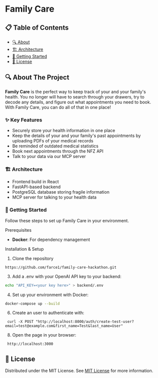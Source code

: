 # Family Care

## 📋 Table of Contents

- [🔍 About](#-about-the-project)
- [🏗️ Architecture](#-architecture)
- [🚀 Getting Started](#-getting-started)
- [📄 License](#-license)

## 🔍 About The Project

**Family Care** is the perfect way to keep track of your and your family's health. You no longer will have to search through your drawers, try to decode any details, and figure out what appointments you need to book. With Family Care, you can do all of that in one place!

### **✨ Key Features**

- Securely store your health information in one place
- Keep the details of your and your family's past appointments by uploading PDFs of your medical records
- Be reminded of outdated medical statistics
- Book next appointments through the NFZ API
- Talk to your data via our MCP server

### **🏗️ Architecture**

- Frontend build in React
- FastAPI-based backend
- PostgreSQL database storing fragile information
- MCP server for talking to your health data


### **🚀 Getting Started**

Follow these steps to set up Family Care in your environment.

Prerequisites
- **Docker**: For dependency management

Installation & Setup
1. Clone the repository
  ```
  https://github.com/farce1/family-care-hackathon.git
  ```
3. Add a .env with your OpenAI API key to your backend:
  ```bash
 echo "API_KEY=<your key here>" > backend/.env
  ```
4. Set up your environment with Docker:
  ```bash
  docker-compose up --build
  ```
6. Create an user to authenticate with:
  ```
   curl -X POST "http://localhost:8000/auth/create-test-user?email=test@example.com&first_name=Test&last_name=User"
  ```
8. Open the page in your browser:
  ```
   http://localhost:3000
  ```

## 📄 License

Distributed under the MIT License. See [MIT License](LICENSE) for more information.
